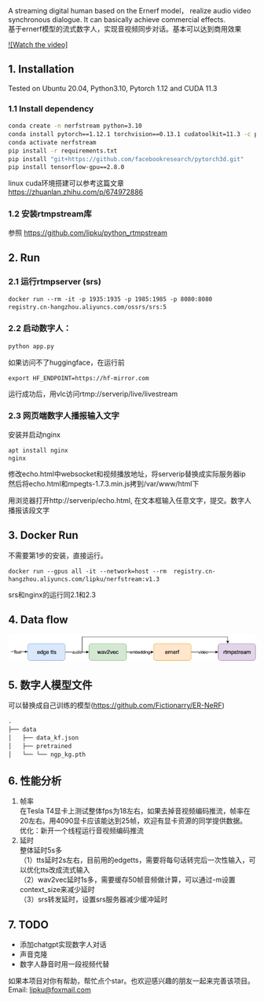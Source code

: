 A streaming digital human based on the Ernerf model， realize audio video synchronous dialogue. It can basically achieve commercial effects.  
基于ernerf模型的流式数字人，实现音视频同步对话。基本可以达到商用效果

[![Watch the video]](/assets/demo.mp4)

## 1. Installation

Tested on Ubuntu 20.04, Python3.10, Pytorch 1.12 and CUDA 11.3

### 1.1 Install dependency

```bash
conda create -n nerfstream python=3.10
conda install pytorch==1.12.1 torchvision==0.13.1 cudatoolkit=11.3 -c pytorch
conda activate nerfstream
pip install -r requirements.txt
pip install "git+https://github.com/facebookresearch/pytorch3d.git"
pip install tensorflow-gpu==2.8.0
```
linux cuda环境搭建可以参考这篇文章 https://zhuanlan.zhihu.com/p/674972886

### 1.2 安装rtmpstream库  
参照 https://github.com/lipku/python_rtmpstream


## 2. Run

### 2.1 运行rtmpserver (srs)
```
docker run --rm -it -p 1935:1935 -p 1985:1985 -p 8080:8080 registry.cn-hangzhou.aliyuncs.com/ossrs/srs:5
```

### 2.2 启动数字人：

```python
python app.py
```

如果访问不了huggingface，在运行前
```
export HF_ENDPOINT=https://hf-mirror.com
```

运行成功后，用vlc访问rtmp://serverip/live/livestream

### 2.3 网页端数字人播报输入文字
安装并启动nginx
```
apt install nginx
nginx
```
修改echo.html中websocket和视频播放地址，将serverip替换成实际服务器ip  
然后将echo.html和mpegts-1.7.3.min.js拷到/var/www/html下


用浏览器打开http://serverip/echo.html, 在文本框输入任意文字，提交。数字人播报该段文字
  
## 3. Docker Run  
不需要第1步的安装，直接运行。
```
docker run --gpus all -it --network=host --rm  registry.cn-hangzhou.aliyuncs.com/lipku/nerfstream:v1.3
```
srs和nginx的运行同2.1和2.3

## 4. Data flow
![](/assets/dataflow.png)

## 5. 数字人模型文件
可以替换成自己训练的模型(https://github.com/Fictionarry/ER-NeRF)
```python
.
├── data
│   ├── data_kf.json			
│   ├── pretrained
│   └── └── ngp_kg.pth

```

## 6. 性能分析
1. 帧率  
在Tesla T4显卡上测试整体fps为18左右，如果去掉音视频编码推流，帧率在20左右。用4090显卡应该能达到25帧，欢迎有显卡资源的同学提供数据。  
优化：新开一个线程运行音视频编码推流  
2. 延时  
整体延时5s多  
（1）tts延时2s左右，目前用的edgetts，需要将每句话转完后一次性输入，可以优化tts改成流式输入  
（2）wav2vec延时1s多，需要缓存50帧音频做计算，可以通过-m设置context_size来减少延时  
（3）srs转发延时，设置srs服务器减少缓冲延时

## 7. TODO
- 添加chatgpt实现数字人对话
- 声音克隆
- 数字人静音时用一段视频代替

如果本项目对你有帮助，帮忙点个star。也欢迎感兴趣的朋友一起来完善该项目。  
Email: lipku@foxmail.com
